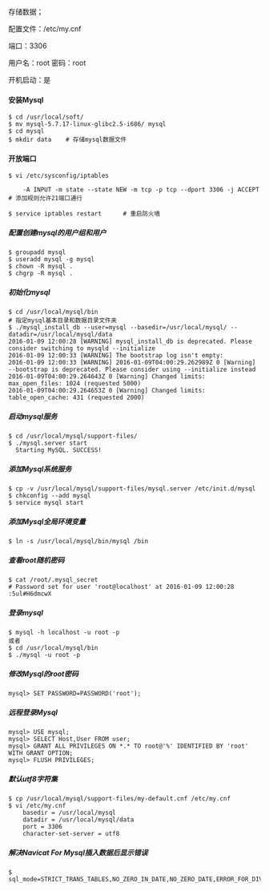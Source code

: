 存储数据；

配置文件：/etc/my.cnf

端口：3306

用户名：root 	密码：root

开机启动：是

#### 安装Mysql

```shell
$ cd /usr/local/soft/
$ mv mysql-5.7.17-linux-glibc2.5-i686/ mysql
$ cd mysql
$ mkdir data	# 存储mysql数据文件
```

#### 开放端口

```shell
$ vi /etc/sysconfig/iptables

    -A INPUT -m state --state NEW -m tcp -p tcp --dport 3306 -j ACCEPT # 添加规则允许21端口通行

$ service iptables restart		# 重启防火墙
```

##### 配置创建mysql的用户组和用户

```shell
$ groupadd mysql
$ useradd mysql -g mysql
$ chown -R mysql .
$ chgrp -R mysql .
```

##### 初始化mysql

```shell
$ cd /usr/local/mysql/bin
# 指定mysql基本目录和数据目录文件夹
$ ./mysql_install_db --user=mysql --basedir=/usr/local/mysql/ --datadir=/usr/local/mysql/data   
2016-01-09 12:00:28 [WARNING] mysql_install_db is deprecated. Please consider switching to mysqld --initialize
2016-01-09 12:00:33 [WARNING] The bootstrap log isn't empty:
2016-01-09 12:00:33 [WARNING] 2016-01-09T04:00:29.262989Z 0 [Warning] --bootstrap is deprecated. Please consider using --initialize instead
2016-01-09T04:00:29.264643Z 0 [Warning] Changed limits: max_open_files: 1024 (requested 5000)
2016-01-09T04:00:29.264653Z 0 [Warning] Changed limits: table_open_cache: 431 (requested 2000)
```

##### 启动mysql服务

```shell
$ cd /usr/local/mysql/support-files/
$ ./mysql.server start
  Starting MySQL. SUCCESS! 
```

##### 添加Mysql系统服务

```shell
$ cp -v /usr/local/mysql/support-files/mysql.server /etc/init.d/mysql
$ chkconfig --add mysql
$ service mysql start
```

##### 添加Mysql全局环境变量

```shell
$ ln -s /usr/local/mysql/bin/mysql /bin
```

##### 查看root随机密码

```shell
$ cat /root/.mysql_secret
# Password set for user 'root@localhost' at 2016-01-09 12:00:28 
:5ul#H6dmcwX
```

##### 登录mysql

```shell
$ mysql -h localhost -u root -p
或者
$ cd /usr/local/mysql/bin
$ ./mysql -u root -p
```

##### 修改Mysql的root密码

```mysql
mysql> SET PASSWORD=PASSWORD('root');
```

##### 远程登录Mysql

```mysql
mysql> USE mysql;
mysql> SELECT Host,User FROM user;
mysql> GRANT ALL PRIVILEGES ON *.* TO root@'%' IDENTIFIED BY 'root' WITH GRANT OPTION;
mysql> FLUSH PRIVILEGES;
```

##### 默认utf8字符集
```shell
$ cp /usr/local/mysql/support-files/my-default.cnf /etc/my.cnf
$ vi /etc/my.cnf
    basedir = /usr/local/mysql
    datadir = /usr/local/mysql/data
    port = 3306
    character-set-server = utf8
```

##### 解决Navicat For Mysql插入数据后显示错误
```shell
$  sql_mode=STRICT_TRANS_TABLES,NO_ZERO_IN_DATE,NO_ZERO_DATE,ERROR_FOR_DIVISION_BY_ZERO,NO_AUTO_CREATE_USER,NO_ENGINE_SUBSTITUTION
```